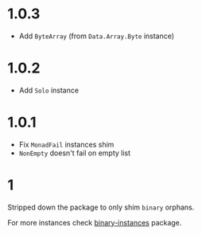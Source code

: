 # 1.0.3

- Add `ByteArray` (from `Data.Array.Byte` instance)

# 1.0.2

- Add `Solo` instance

# 1.0.1

- Fix `MonadFail` instances shim
- `NonEmpty` doesn't fail on empty list

# 1

Stripped down the package to only shim `binary` orphans.

For more instances check [binary-instances](https://hackage.haskell.org/package/binary-instances) package.
